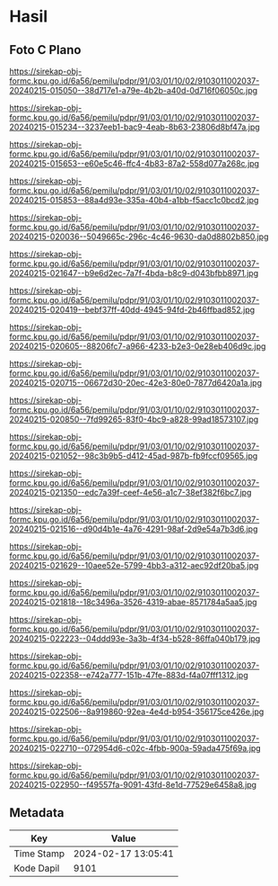 # Hasil

## Foto C Plano

https://sirekap-obj-formc.kpu.go.id/6a56/pemilu/pdpr/91/03/01/10/02/9103011002037-20240215-015050--38d717e1-a79e-4b2b-a40d-0d716f06050c.jpg

https://sirekap-obj-formc.kpu.go.id/6a56/pemilu/pdpr/91/03/01/10/02/9103011002037-20240215-015234--3237eeb1-bac9-4eab-8b63-23806d8bf47a.jpg

https://sirekap-obj-formc.kpu.go.id/6a56/pemilu/pdpr/91/03/01/10/02/9103011002037-20240215-015653--e60e5c46-ffc4-4b83-87a2-558d077a268c.jpg

https://sirekap-obj-formc.kpu.go.id/6a56/pemilu/pdpr/91/03/01/10/02/9103011002037-20240215-015853--88a4d93e-335a-40b4-a1bb-f5acc1c0bcd2.jpg

https://sirekap-obj-formc.kpu.go.id/6a56/pemilu/pdpr/91/03/01/10/02/9103011002037-20240215-020036--5049665c-296c-4c46-9630-da0d8802b850.jpg

https://sirekap-obj-formc.kpu.go.id/6a56/pemilu/pdpr/91/03/01/10/02/9103011002037-20240215-021647--b9e6d2ec-7a7f-4bda-b8c9-d043bfbb8971.jpg

https://sirekap-obj-formc.kpu.go.id/6a56/pemilu/pdpr/91/03/01/10/02/9103011002037-20240215-020419--bebf37ff-40dd-4945-94fd-2b46ffbad852.jpg

https://sirekap-obj-formc.kpu.go.id/6a56/pemilu/pdpr/91/03/01/10/02/9103011002037-20240215-020605--88206fc7-a966-4233-b2e3-0e28eb406d9c.jpg

https://sirekap-obj-formc.kpu.go.id/6a56/pemilu/pdpr/91/03/01/10/02/9103011002037-20240215-020715--06672d30-20ec-42e3-80e0-7877d6420a1a.jpg

https://sirekap-obj-formc.kpu.go.id/6a56/pemilu/pdpr/91/03/01/10/02/9103011002037-20240215-020850--7fd99265-83f0-4bc9-a828-99ad18573107.jpg

https://sirekap-obj-formc.kpu.go.id/6a56/pemilu/pdpr/91/03/01/10/02/9103011002037-20240215-021052--98c3b9b5-d412-45ad-987b-fb9fccf09565.jpg

https://sirekap-obj-formc.kpu.go.id/6a56/pemilu/pdpr/91/03/01/10/02/9103011002037-20240215-021350--edc7a39f-ceef-4e56-a1c7-38ef382f6bc7.jpg

https://sirekap-obj-formc.kpu.go.id/6a56/pemilu/pdpr/91/03/01/10/02/9103011002037-20240215-021516--d90d4b1e-4a76-4291-98af-2d9e54a7b3d6.jpg

https://sirekap-obj-formc.kpu.go.id/6a56/pemilu/pdpr/91/03/01/10/02/9103011002037-20240215-021629--10aee52e-5799-4bb3-a312-aec92df20ba5.jpg

https://sirekap-obj-formc.kpu.go.id/6a56/pemilu/pdpr/91/03/01/10/02/9103011002037-20240215-021818--18c3496a-3526-4319-abae-8571784a5aa5.jpg

https://sirekap-obj-formc.kpu.go.id/6a56/pemilu/pdpr/91/03/01/10/02/9103011002037-20240215-022223--04ddd93e-3a3b-4f34-b528-86ffa040b179.jpg

https://sirekap-obj-formc.kpu.go.id/6a56/pemilu/pdpr/91/03/01/10/02/9103011002037-20240215-022358--e742a777-151b-47fe-883d-f4a07fff1312.jpg

https://sirekap-obj-formc.kpu.go.id/6a56/pemilu/pdpr/91/03/01/10/02/9103011002037-20240215-022506--8a919860-92ea-4e4d-b954-356175ce426e.jpg

https://sirekap-obj-formc.kpu.go.id/6a56/pemilu/pdpr/91/03/01/10/02/9103011002037-20240215-022710--072954d6-c02c-4fbb-900a-59ada475f69a.jpg

https://sirekap-obj-formc.kpu.go.id/6a56/pemilu/pdpr/91/03/01/10/02/9103011002037-20240215-022950--f49557fa-9091-43fd-8e1d-77529e6458a8.jpg


## Metadata

| Key        | Value               |
| ---------- | ------------------- |
| Time Stamp | 2024-02-17 13:05:41 |
| Kode Dapil | 9101                |



